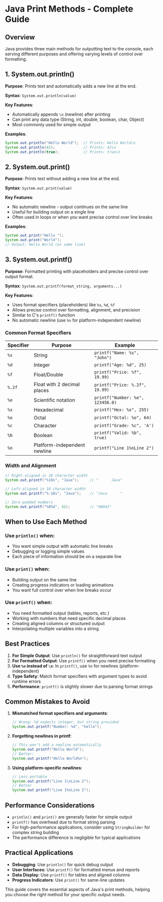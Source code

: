 # Java Print Methods - Complete Guide

## Overview
Java provides three main methods for outputting text to the console, each serving different purposes and offering varying levels of control over formatting.

## 1. System.out.println()

**Purpose**: Prints text and automatically adds a new line at the end.

**Syntax**: `System.out.println(value)`

**Key Features**:
- Automatically appends `\n` (newline) after printing
- Can print any data type (String, int, double, boolean, char, Object)
- Most commonly used for simple output

**Examples**:
```java
System.out.println("Hello World");  // Prints: Hello World\n
System.out.println(42);             // Prints: 42\n
System.out.println(true);           // Prints: true\n
```

## 2. System.out.print()

**Purpose**: Prints text without adding a new line at the end.

**Syntax**: `System.out.print(value)`

**Key Features**:
- No automatic newline - output continues on the same line
- Useful for building output on a single line
- Often used in loops or when you want precise control over line breaks

**Examples**:
```java
System.out.print("Hello ");
System.out.print("World");
// Output: Hello World (on same line)
```

## 3. System.out.printf()

**Purpose**: Formatted printing with placeholders and precise control over output format.

**Syntax**: `System.out.printf(format_string, arguments...)`

**Key Features**:
- Uses format specifiers (placeholders) like `%s`, `%d`, `%f`
- Allows precise control over formatting, alignment, and precision
- Similar to C's `printf()` function
- No automatic newline (use `%n` for platform-independent newline)

### Common Format Specifiers

| Specifier | Purpose | Example |
|-----------|---------|---------|
| `%s` | String | `printf("Name: %s", "John")` |
| `%d` | Integer | `printf("Age: %d", 25)` |
| `%f` | Float/Double | `printf("Price: %f", 19.99)` |
| `%.2f` | Float with 2 decimal places | `printf("Price: %.2f", 19.99)` |
| `%e` | Scientific notation | `printf("Number: %e", 123456.0)` |
| `%x` | Hexadecimal | `printf("Hex: %x", 255)` |
| `%o` | Octal | `printf("Octal: %o", 64)` |
| `%c` | Character | `printf("Grade: %c", 'A')` |
| `%b` | Boolean | `printf("Valid: %b", true)` |
| `%n` | Platform-independent newline | `printf("Line 1%nLine 2")` |

### Width and Alignment

```java
// Right-aligned in 10 character width
System.out.printf("%10s", "Java");     // "      Java"

// Left-aligned in 10 character width
System.out.printf("%-10s", "Java");    // "Java      "

// Zero-padded numbers
System.out.printf("%05d", 42);         // "00042"
```

## When to Use Each Method

### Use `println()` when:
- You want simple output with automatic line breaks
- Debugging or logging simple values
- Each piece of information should be on a separate line

### Use `print()` when:
- Building output on the same line
- Creating progress indicators or loading animations
- You want full control over when line breaks occur

### Use `printf()` when:
- You need formatted output (tables, reports, etc.)
- Working with numbers that need specific decimal places
- Creating aligned columns or structured output
- Interpolating multiple variables into a string

## Best Practices

1. **For Simple Output**: Use `println()` for straightforward text output
2. **For Formatted Output**: Use `printf()` when you need precise formatting
3. **Use `%n` instead of `\n`**: In `printf()`, use `%n` for newlines (platform-independent)
4. **Type Safety**: Match format specifiers with argument types to avoid runtime errors
5. **Performance**: `printf()` is slightly slower due to parsing format strings

## Common Mistakes to Avoid

1. **Mismatched format specifiers and arguments**:
   ```java
   // Wrong: %d expects integer, but string provided
   System.out.printf("Number: %d", "hello");
   ```

2. **Forgetting newlines in printf**:
   ```java
   // This won't add a newline automatically
   System.out.printf("Hello World");
   // Better:
   System.out.printf("Hello World%n");
   ```

3. **Using platform-specific newlines**:
   ```java
   // Less portable
   System.out.printf("Line 1\nLine 2");
   // Better
   System.out.printf("Line 1%nLine 2");
   ```

## Performance Considerations

- `println()` and `print()` are generally faster for simple output
- `printf()` has overhead due to format string parsing
- For high-performance applications, consider using `StringBuilder` for complex string building
- The performance difference is negligible for typical applications

## Practical Applications

- **Debugging**: Use `println()` for quick debug output
- **User Interfaces**: Use `printf()` for formatted menus and reports
- **Data Display**: Use `printf()` for tables and aligned columns
- **Progress Indicators**: Use `print()` for same-line updates

This guide covers the essential aspects of Java's print methods, helping you choose the right method for your specific output needs.